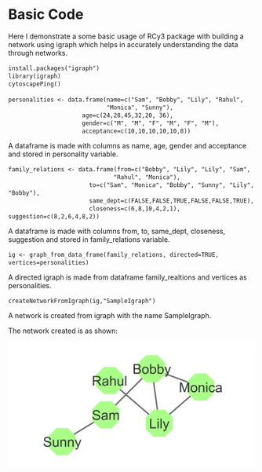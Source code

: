 
# Basic Code

Here I demonstrate a some basic usage of RCy3 package with building a network using igraph which helps in accurately understanding the data through networks.
```
install.packages("igraph")
library(igraph)
cytoscapePing()

personalities <- data.frame(name=c("Sam", "Bobby", "Lily", "Rahul",
                            "Monica", "Sunny"),
                     age=c(24,28,45,32,20, 36),
                     gender=c("M", "M", "F", "M", "F", "M"),
                     acceptance=c(10,10,10,10,10,8))
 ```
 A dataframe is made with columns as name, age, gender and acceptance and stored in personality variable.
 
 ```
 family_relations <- data.frame(from=c("Bobby", "Lily", "Lily", "Sam",
                               "Rahul", "Monica"),
                        to=c("Sam", "Monica", "Bobby", "Sunny", "Lily", "Bobby"),
                        same_dept=c(FALSE,FALSE,TRUE,FALSE,FALSE,TRUE),
                        closeness=c(6,8,10,4,2,1), suggestion=c(8,2,6,4,8,2))
```                        
A dataframe is made with columns from, to, same_dept, closeness, suggestion and stored in family_relations variable.

```
ig <- graph_from_data_frame(family_relations, directed=TRUE, vertices=personalities)
```
A directed igraph is made from dataframe family_realtions and vertices as personalities.

```
createNetworkFromIgraph(ig,"SampleIgraph")
```
A network is created from igraph with the name SampleIgraph.

The network created is as shown:

![network](https://github.com/dA505819/Uses_of_RCy3/blob/master/images/Capture.JPG)


